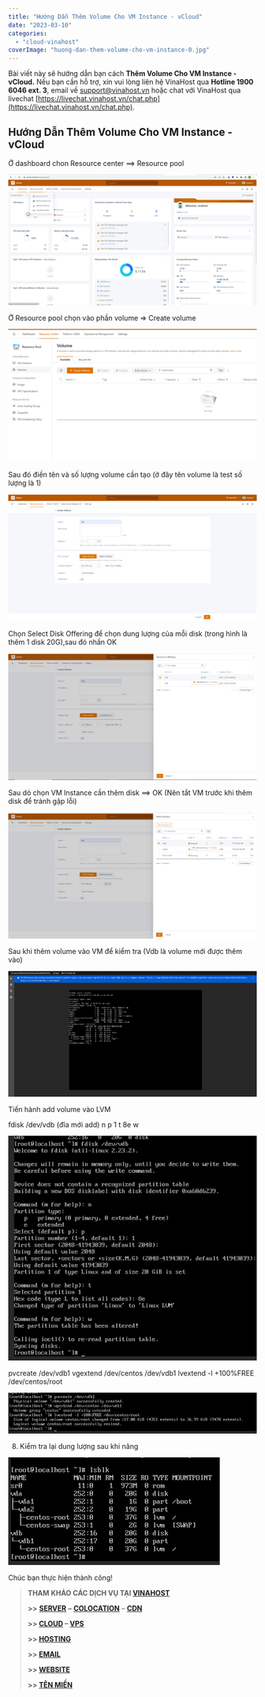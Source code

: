 ```yaml
---
title: "Hướng Dẫn Thêm Volume Cho VM Instance - vCloud"
date: "2023-03-10"
categories: 
  - "cloud-vinahost"
coverImage: "huong-dan-them-volume-cho-vm-instance-0.jpg"
---
```


Bài viết này sẽ hướng dẫn bạn cách **Thêm Volume Cho VM Instance - vCloud.** Nếu bạn cần hỗ trợ, xin vui lòng liên hệ VinaHost qua **Hotline 1900 6046 ext. 3**, email về [support@vinahost.vn](mailto:support@vinahost.vn) hoặc chat với VinaHost qua livechat [https://livechat.vinahost.vn/chat.php](https://livechat.vinahost.vn/chat.php).

## Hướng Dẫn Thêm Volume Cho VM Instance - vCloud

Ở dashboard chon Resource center ==> Resource pool

![](images/huong-dan-them-volume-cho-vm-instance-1.png)

Ở Resource pool chọn vào phần volume => Create volume

![](images/huong-dan-them-volume-cho-vm-instance-2.png)

Sau đó điền tên và số lượng volume cần tạo (ở đây tên volume là test số lượng là 1)

![](images/huong-dan-them-volume-cho-vm-instance-3.png)

Chọn Select Disk Offering để chọn dung lượng của mỗi disk (trong hình là thêm 1 disk 20G),sau đó nhấn OK

![](images/huong-dan-them-volume-cho-vm-instance-4.png)

Sau dó chọn VM Instance cần thêm disk ==> OK (Nên tắt VM trước khi thêm disk để tránh gặp lỗi)

![](images/huong-dan-them-volume-cho-vm-instance-5.png)

Sau khi thêm volume vào VM để kiểm tra (Vdb là volume mới được thêm vào)

![](images/huong-dan-them-volume-cho-vm-instance-6.png)

Tiến hành add volume vào LVM

fdisk /dev/vdb (đĩa mới add)
n
p
1
t
8e
w

![](images/huong-dan-them-volume-cho-vm-instance-7.png)

pvcreate /dev/vdb1
vgextend /dev/centos /dev/vdb1
lvextend -l +100%FREE /dev/centos/root

![](images/huong-dan-them-volume-cho-vm-instance-8.png)

8. Kiểm tra lại dung lượng sau khi nâng

![Thêm Volume](images/huong-dan-them-volume-cho-vm-instance-9.png)

Chúc bạn thực hiện thành công!

> **THAM KHẢO CÁC DỊCH VỤ TẠI [VINAHOST](https://kb.vinahost.vn/)**
> 
> **\>>** [**SERVER**](https://vinahost.vn/thue-may-chu-rieng/) **–** [**COLOCATION**](https://vinahost.vn/colocation.html) – [**CDN**](https://vinahost.vn/dich-vu-cdn-chuyen-nghiep)
> 
> **\>> [CLOUD](https://vinahost.vn/cloud-server-gia-re/) – [VPS](https://vinahost.vn/vps-ssd-chuyen-nghiep/)**
> 
> **\>> [HOSTING](https://vinahost.vn/wordpress-hosting)**
> 
> **\>> [EMAIL](https://vinahost.vn/email-hosting)**
> 
> **\>> [WEBSITE](http://vinawebsite.vn/)**
> 
> **\>> [TÊN MIỀN](https://vinahost.vn/ten-mien-gia-re/)**
